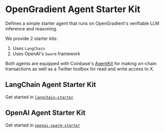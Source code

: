# OpenGradient Agent Starter Kit

Defines a simple starter agent that runs on OpenGradient's verifiable LLM inference and reasoning.

We provide 2 starter kits:

1. Uses `LangChain`
2. Uses OpenAI's `Swarm` framework

Both agents are equipped with Coinbase's [AgentKit](https://github.com/coinbase/cdp-agentkit) for making on-chain transactions as well as a Twitter toolbox for read and write access to X.

## LangChain Agent Starter Kit

Get started in [`langchain-starter`](./langchain-starter/)

## OpenAI Agent Starter Kit

Get started in [`openai-swarm-starter`](./openai-swarm-starter/)
